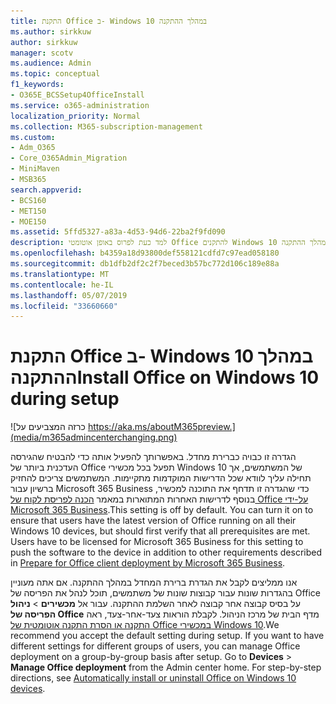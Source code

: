 ```yaml
---
title: התקנת Office ב- Windows 10 במהלך ההתקנה
ms.author: sirkkuw
author: sirkkuw
manager: scotv
ms.audience: Admin
ms.topic: conceptual
f1_keywords:
- O365E_BCSSetup4OfficeInstall
ms.service: o365-administration
localization_priority: Normal
ms.collection: M365-subscription-management
ms.custom:
- Adm_O365
- Core_O365Admin_Migration
- MiniMaven
- MSB365
search.appverid:
- BCS160
- MET150
- MOE150
ms.assetid: 5ffd5327-a83a-4d53-94d6-22ba2f9fd090
description: למד כעת לפרוס באופן אוטומטי Office להתקנים Windows 10 במהלך ההתקנה.
ms.openlocfilehash: b4359a18d93800def558121cdfd7c97ead058180
ms.sourcegitcommit: db1dfb2df2c2f7beced3b57bc772d106c189e88a
ms.translationtype: MT
ms.contentlocale: he-IL
ms.lasthandoff: 05/07/2019
ms.locfileid: "33660660"
---
```

# <a name="install-office-on-windows-10-during-setup"></a><span data-ttu-id="b7046-103">התקנת Office ב- Windows 10 במהלך ההתקנה</span><span class="sxs-lookup"><span data-stu-id="b7046-103">Install Office on Windows 10 during setup</span></span>

![כרזה המצביעים על https://aka.ms/aboutM365preview.](media/m365admincenterchanging.png)

<span data-ttu-id="b7046-p101">הגדרה זו כבויה כברירת מחדל. באפשרותך להפעיל אותה כדי להבטיח שהגירסה העדכנית ביותר של Office תפעל בכל מכשירי Windows 10 של המשתמשים, אך תחילה עליך לוודא שכל הדרישות המוקדמות מתקיימות. המשתמשים צריכים להחזיק ברשיון עבור Microsoft 365 Business כדי שהגדרה זו תדחף את התוכנה למכשיר, בנוסף לדרישות האחרות המתוארות במאמר [הכנה לפריסת לקוח של Office על-ידי Microsoft 365 Business](prepare-for-office-client-deployment.md).</span><span class="sxs-lookup"><span data-stu-id="b7046-p101">This setting is off by default. You can turn it on to ensure that users have the latest version of Office running on all their Windows 10 devices, but should first verify that all prerequisites are met. Users have to be licensed for Microsoft 365 Business for this setting to push the software to the device in addition to other requirements described in [Prepare for Office client deployment by Microsoft 365 Business](prepare-for-office-client-deployment.md).</span></span> 
  
<span data-ttu-id="b7046-p102">אנו ממליצים לקבל את הגדרת ברירת המחדל במהלך ההתקנה. אם אתה מעוניין בהגדרות שונות עבור קבוצות שונות של משתמשים, תוכל לנהל את הפריסה של Office על בסיס קבוצה אחר קבוצה לאחר השלמת ההתקנה. עבור אל **מכשירים** \> **ניהול הפריסה של Office** מדף הבית של מרכז הניהול. לקבלת הוראות צעד-אחר-צעד, ראה [התקנה או הסרת התקנה אוטומטית של Office במכשירי Windows 10](auto-install-or-uninstall-office.md).</span><span class="sxs-lookup"><span data-stu-id="b7046-p102">We recommend you accept the default setting during setup. If you want to have different settings for different groups of users, you can manage Office deployment on a group-by-group basis after setup. Go to **Devices** \> **Manage Office deployment** from the Admin center home. For step-by-step directions, see [Automatically install or uninstall Office on Windows 10 devices](auto-install-or-uninstall-office.md).</span></span>
  

